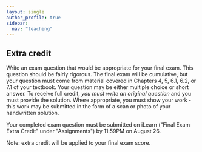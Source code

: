 ```yaml
---
layout: single
author_profile: true
sidebar:
  nav: "teaching"
---
```


## Extra credit

Write an exam question that would be appropriate for your final exam. This question should be fairly rigorous. The final exam will be cumulative, but your question must come from material covered in Chapters 4, 5, 6.1, 6.2, or 7.1 of your textbook. Your question may be either multiple choice or short answer. To receive full credit, *you must write an original question* and you must provide the solution. Where appropriate, you must show your work - this work may be submitted in the form of a scan or photo of your handwritten solution. 

Your completed exam question must be submitted on iLearn ("Final Exam Extra Credit" under "Assignments") by 11:59PM on August 26. 

Note: extra credit will be applied to your final exam score. 
